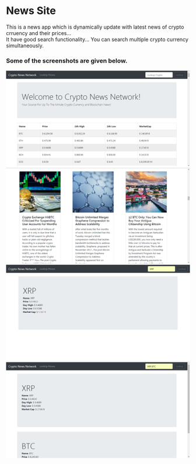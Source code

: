 # News Site
This is a news app which is dynamically update with latest news of crypto crruency and their prices...<br/>
It have good search functionality... You can search multiple crypto currency simultaneously.<br/>
### Some of the screenshots are given below.
![screenshot](https://github.com/minukumari/News_site/blob/master/News_Site/images/image1.PNG)
![screenshot](https://github.com/minukumari/News_site/blob/master/News_Site/images/image2.PNG)
![screenshot](https://github.com/minukumari/News_site/blob/master/News_Site/images/image3.PNG)
![screenshot](https://github.com/minukumari/News_site/blob/master/News_Site/images/image4.PNG)
